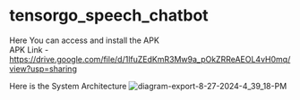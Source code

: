 # tensorgo_speech_chatbot

Here You can access and install the APK <br/>
APK Link - https://drive.google.com/file/d/1lfuZEdKmR3Mw9a_pOkZRReAEOL4vH0mq/view?usp=sharing


Here is the System Architecture
![diagram-export-8-27-2024-4_39_18-PM](https://github.com/user-attachments/assets/383879e7-9195-4314-ac26-3ddf80d7bc61)
